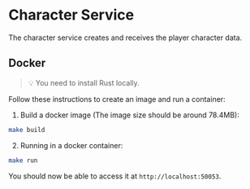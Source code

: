 # Character Service
The character service creates and receives the player character data.

## Docker
> 💡 You need to install Rust locally.

Follow these instructions to create an image and run a container:

1. Build a docker image (The image size should be around 78.4MB):
```bash
make build
```

2. Running in a docker container:
```bash
make run
```
You should now be able to access it at `http://localhost:50053`.